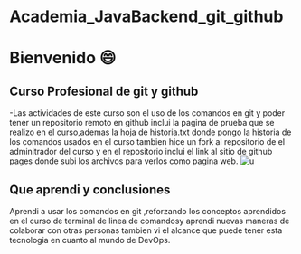 # Academia_JavaBackend_git_github
# Bienvenido 😄
## Curso Profesional de git y github

-Las actividades de este curso son el uso de los comandos en git y poder tener un repositorio remoto en github 
inclui la pagina de prueba que se realizo en el curso,ademas la hoja de historia.txt donde pongo la historia de los comandos usados en el curso
tambien hice un fork al repositorio de el adminitrador del curso y en el repositorio inclui el link al sitio de github pages donde subi los archivos 
para verlos como pagina web.
           ![u](https://i1.wp.com/unaaldia.hispasec.com/wp-content/uploads/2021/04/github.png?fit=1150%2C465&ssl=1 "u")

## Que aprendi y conclusiones
Aprendi a usar los comandos en git ,reforzando los conceptos aprendidos en el curso de terminal de linea de comandosy aprendi nuevas maneras de colaborar con otras 
personas tambien vi el alcance que puede tener esta tecnologia en cuanto al mundo de DevOps.
